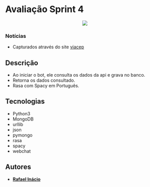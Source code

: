 # Avaliação Sprint 4
<p align="center"><img src = "https://lh3.googleusercontent.com/proxy/hjzUttH1tA_AqAw7yPz6AENF-1xIhLiugHsRgVnsu3hk9TiU-3wt4sqolS5zlBaLrlz4JUG_Vy6XLiK929eL3CGfHMtJTdMmlJEpol_Xk-76xwUxOvtPJq27"></p>

### Notícias
- Capturados através do site [viacep](https://viacep.com.br/)

## Descrição
- Ao iniciar o bot, ele consulta os dados da api e grava no banco.
- Retorna os dados consultado.
- Rasa com Spacy em Português.

## Tecnologias 
- Python3
- MongoDB
- urllib
- json
- pymongo
- rasa
- spacy
- webchat

## Autores
- <b>[Rafael Inácio](https://github.com/rafaelinacioo)</b>